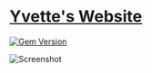 # [Yvette's Website]([https://alembic.darn.es/](https://yvette-website.netlify.app/))
[![Gem Version](https://badge.fury.io/rb/alembic-jekyll-theme.svg)](https://badge.fury.io/rb/alembic-jekyll-theme)   

![Screenshot]([https://raw.githubusercontent.com/daviddarnes/alembic/master/screenshot.png](https://github.com/Yvette0828/MyWebsite/blob/master/screenshot.png))
